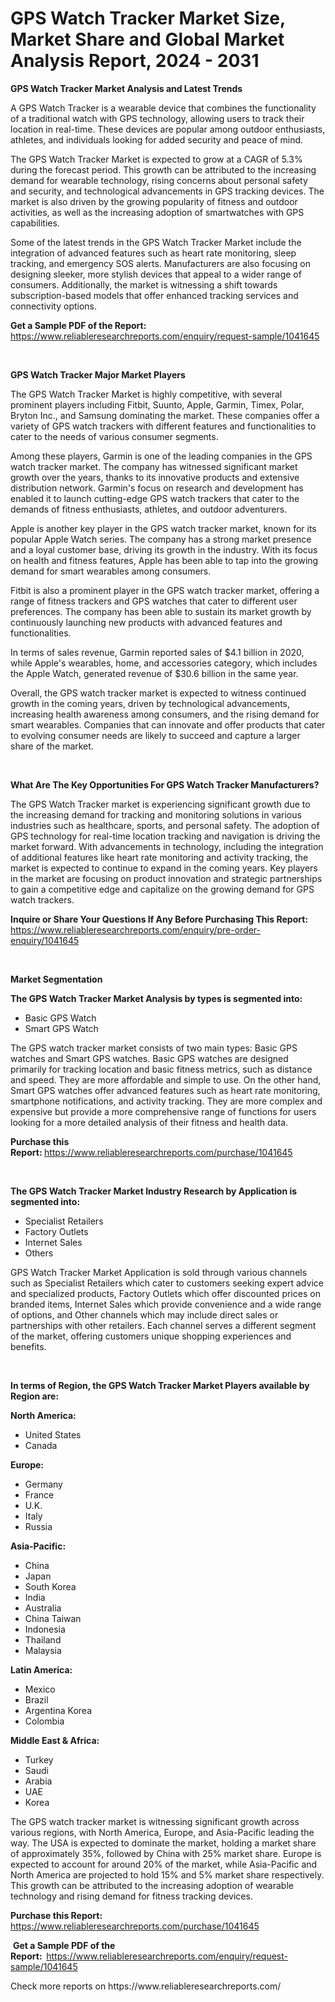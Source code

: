 <p><h1>GPS Watch Tracker Market Size, Market Share and Global Market Analysis Report, 2024 - 2031</h1></p><p><strong>GPS Watch Tracker Market Analysis and Latest Trends</strong></p>
<p><p>A GPS Watch Tracker is a wearable device that combines the functionality of a traditional watch with GPS technology, allowing users to track their location in real-time. These devices are popular among outdoor enthusiasts, athletes, and individuals looking for added security and peace of mind.</p><p>The GPS Watch Tracker Market is expected to grow at a CAGR of 5.3% during the forecast period. This growth can be attributed to the increasing demand for wearable technology, rising concerns about personal safety and security, and technological advancements in GPS tracking devices. The market is also driven by the growing popularity of fitness and outdoor activities, as well as the increasing adoption of smartwatches with GPS capabilities.</p><p>Some of the latest trends in the GPS Watch Tracker Market include the integration of advanced features such as heart rate monitoring, sleep tracking, and emergency SOS alerts. Manufacturers are also focusing on designing sleeker, more stylish devices that appeal to a wider range of consumers. Additionally, the market is witnessing a shift towards subscription-based models that offer enhanced tracking services and connectivity options.</p></p>
<p><strong>Get a Sample PDF of the Report:&nbsp;</strong> <a href="https://www.reliableresearchreports.com/enquiry/request-sample/1041645">https://www.reliableresearchreports.com/enquiry/request-sample/1041645</a></p>
<p>&nbsp;</p>
<p><strong>GPS Watch Tracker Major Market Players</strong></p>
<p><p>The GPS Watch Tracker Market is highly competitive, with several prominent players including Fitbit, Suunto, Apple, Garmin, Timex, Polar, Bryton Inc., and Samsung dominating the market. These companies offer a variety of GPS watch trackers with different features and functionalities to cater to the needs of various consumer segments.</p><p>Among these players, Garmin is one of the leading companies in the GPS watch tracker market. The company has witnessed significant market growth over the years, thanks to its innovative products and extensive distribution network. Garmin's focus on research and development has enabled it to launch cutting-edge GPS watch trackers that cater to the demands of fitness enthusiasts, athletes, and outdoor adventurers.</p><p>Apple is another key player in the GPS watch tracker market, known for its popular Apple Watch series. The company has a strong market presence and a loyal customer base, driving its growth in the industry. With its focus on health and fitness features, Apple has been able to tap into the growing demand for smart wearables among consumers.</p><p>Fitbit is also a prominent player in the GPS watch tracker market, offering a range of fitness trackers and GPS watches that cater to different user preferences. The company has been able to sustain its market growth by continuously launching new products with advanced features and functionalities.</p><p>In terms of sales revenue, Garmin reported sales of $4.1 billion in 2020, while Apple's wearables, home, and accessories category, which includes the Apple Watch, generated revenue of $30.6 billion in the same year.</p><p>Overall, the GPS watch tracker market is expected to witness continued growth in the coming years, driven by technological advancements, increasing health awareness among consumers, and the rising demand for smart wearables. Companies that can innovate and offer products that cater to evolving consumer needs are likely to succeed and capture a larger share of the market.</p></p>
<p>&nbsp;</p>
<p><strong>What Are The Key Opportunities For GPS Watch Tracker Manufacturers?</strong></p>
<p><p>The GPS Watch Tracker market is experiencing significant growth due to the increasing demand for tracking and monitoring solutions in various industries such as healthcare, sports, and personal safety. The adoption of GPS technology for real-time location tracking and navigation is driving the market forward. With advancements in technology, including the integration of additional features like heart rate monitoring and activity tracking, the market is expected to continue to expand in the coming years. Key players in the market are focusing on product innovation and strategic partnerships to gain a competitive edge and capitalize on the growing demand for GPS watch trackers.</p></p>
<p><strong>Inquire or Share Your Questions If Any Before Purchasing This Report:</strong> <a href="https://www.reliableresearchreports.com/enquiry/pre-order-enquiry/1041645">https://www.reliableresearchreports.com/enquiry/pre-order-enquiry/1041645</a></p>
<p>&nbsp;</p>
<p><strong>Market Segmentation</strong></p>
<p><strong>The GPS Watch Tracker Market Analysis by types is segmented into:</strong></p>
<p><ul><li>Basic GPS Watch</li><li>Smart GPS Watch</li></ul></p>
<p><p>The GPS watch tracker market consists of two main types: Basic GPS watches and Smart GPS watches. Basic GPS watches are designed primarily for tracking location and basic fitness metrics, such as distance and speed. They are more affordable and simple to use. On the other hand, Smart GPS watches offer advanced features such as heart rate monitoring, smartphone notifications, and activity tracking. They are more complex and expensive but provide a more comprehensive range of functions for users looking for a more detailed analysis of their fitness and health data.</p></p>
<p><strong>Purchase this Report:&nbsp;</strong><a href="https://www.reliableresearchreports.com/purchase/1041645">https://www.reliableresearchreports.com/purchase/1041645</a></p>
<p>&nbsp;</p>
<p><strong>The GPS Watch Tracker Market Industry Research by Application is segmented into:</strong></p>
<p><ul><li>Specialist Retailers</li><li>Factory Outlets</li><li>Internet Sales</li><li>Others</li></ul></p>
<p><p>GPS Watch Tracker Market Application is sold through various channels such as Specialist Retailers which cater to customers seeking expert advice and specialized products, Factory Outlets which offer discounted prices on branded items, Internet Sales which provide convenience and a wide range of options, and Other channels which may include direct sales or partnerships with other retailers. Each channel serves a different segment of the market, offering customers unique shopping experiences and benefits.</p></p>
<p>&nbsp;</p>
<p><strong>In terms of Region, the GPS Watch Tracker Market Players available by Region are:</strong></p>
<p>
    <p> <strong> North America: </strong>
        <ul>
            <li>United States</li>
            <li>Canada</li>
        </ul>
        </p> 
    <p> <strong> Europe: </strong>
        <ul>
            <li>Germany</li>
            <li>France</li>
            <li>U.K.</li>
            <li>Italy</li>
            <li>Russia</li>
        </ul>
        </p> 
    <p> <strong> Asia-Pacific: </strong>
        <ul>
            <li>China</li>
            <li>Japan</li>
            <li>South Korea</li>
            <li>India</li>
            <li>Australia</li>
            <li>China Taiwan</li>
            <li>Indonesia</li>
            <li>Thailand</li>
            <li>Malaysia</li>
        </ul>
        </p> 
    <p> <strong> Latin America: </strong>
        <ul>
            <li>Mexico</li>
            <li>Brazil</li>
            <li>Argentina Korea</li>
            <li>Colombia</li>
        </ul>
        </p> 
    <p> <strong> Middle East & Africa: </strong>
        <ul>
            <li>Turkey</li>
            <li>Saudi</li>
            <li>Arabia</li>
            <li>UAE</li>
            <li>Korea</li>
        </ul>
    </p>
    </p>
<p><p>The GPS watch tracker market is witnessing significant growth across various regions, with North America, Europe, and Asia-Pacific leading the way. The USA is expected to dominate the market, holding a market share of approximately 35%, followed by China with 25% market share. Europe is expected to account for around 20% of the market, while Asia-Pacific and North America are projected to hold 15% and 5% market share respectively. This growth can be attributed to the increasing adoption of wearable technology and rising demand for fitness tracking devices.</p></p>
<p><strong>Purchase this Report: </strong><a href="https://www.reliableresearchreports.com/purchase/1041645">https://www.reliableresearchreports.com/purchase/1041645</a></p>
<p>&nbsp;<strong>Get a Sample PDF of the Report:&nbsp;&nbsp;</strong><a href="https://www.reliableresearchreports.com/enquiry/request-sample/1041645">https://www.reliableresearchreports.com/enquiry/request-sample/1041645</a></p>
<p><strong></strong></p>
<p>Check more reports on https://www.reliableresearchreports.com/</p>